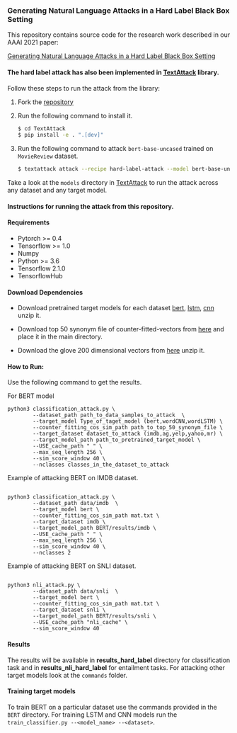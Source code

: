### Generating Natural Language Attacks in a Hard Label Black Box Setting

This repository contains source code for the research work described in our AAAI 2021 paper: 

[Generating Natural Language Attacks in a Hard Label Black Box Setting](https://www.researchgate.net/publication/347304785_Generating_Natural_Language_Attacks_in_a_Hard_Label_Black_Box_Setting)

#### The hard label attack has also been implemented in [TextAttack](https://github.com/RishabhMaheshwary/TextAttack/tree/hard_label_attack) library.

Follow these steps to run the attack from the library:

1. Fork the [repository](https://github.com/RishabhMaheshwary/TextAttack/tree/hard_label_attack)

2. Run the following command to install it.

   ```bash
   $ cd TextAttack
   $ pip install -e . ".[dev]"
   
2. Run the following command to attack `bert-base-uncased` trained on `MovieReview` dataset.

   ```bash
   $ textattack attack --recipe hard-label-attack --model bert-base-uncased-mr --num-examples 100

Take a look at the `models` directory in [TextAttack](https://github.com/RishabhMaheshwary/TextAttack/tree/hard_label_attack) to run the attack across any dataset and any target model.

#### Instructions for running the attack from this repository.

#### Requirements
-  Pytorch >= 0.4
-  Tensorflow >= 1.0
-  Numpy
-  Python >= 3.6
- Tensorflow 2.1.0
- TensorflowHub

#### Download Dependencies

- Download pretrained target models for each dataset [bert](https://drive.google.com/file/d/1UChkyjrSJAVBpb3DcPwDhZUE4FuL0J25/view?usp=sharing), [lstm](https://drive.google.com/drive/folders/1nnf3wrYBrSt6F3Ms10wsDTTGFodrRFEW?usp=sharing), [cnn](https://drive.google.com/drive/folders/149Y5R6GIGDpBIaJhgG8rRaOslM21aA0Q?usp=sharing) unzip it.

- Download top 50 synonym file of counter-fitted-vectors from [here](https://drive.google.com/file/d/1AIz8Imvv8OmHxVwY5kx10iwKAUzD6ODx/view) and place it in the main directory.

- Download the glove 200 dimensional vectors from [here](https://nlp.stanford.edu/projects/glove/) unzip it.
 
#### How to Run:

Use the following command to get the results. 

For BERT model

```
python3 classification_attack.py \
        --dataset_path path_to_data_samples_to_attack  \
        --target_model Type_of_taget_model (bert,wordCNN,wordLSTM) \
        --counter_fitting_cos_sim_path path_to_top_50_synonym_file \
        --target_dataset dataset_to_attack (imdb,ag,yelp,yahoo,mr) \
        --target_model_path path_to_pretrained_target_model \
        --USE_cache_path " " \
        --max_seq_length 256 \
        --sim_score_window 40 \
        --nclasses classes_in_the_dataset_to_attack

```
Example of attacking BERT on IMDB dataset.

```

python3 classification_attack.py \
        --dataset_path data/imdb  \
        --target_model bert \
        --counter_fitting_cos_sim_path mat.txt \
        --target_dataset imdb \
        --target_model_path BERT/results/imdb \
        --USE_cache_path " " \
        --max_seq_length 256 \
        --sim_score_window 40 \
        --nclasses 2

```

Example of attacking BERT on SNLI dataset. 

```

python3 nli_attack.py \
        --dataset_path data/snli  \
        --target_model bert \
        --counter_fitting_cos_sim_path mat.txt \
        --target_dataset snli \
        --target_model_path BERT/results/snli \
        --USE_cache_path "nli_cache" \
        --sim_score_window 40

```
#### Results
The results will be available in **results_hard_label** directory for classification task and in **results_nli_hard_label** for entailment tasks.
For attacking other target models look at the ```commands``` folder.

#### Training target models
To train BERT on a particular dataset use the commands provided in the `BERT` directory. For training LSTM and CNN models run the `train_classifier.py --<model_name> --<dataset>`.
